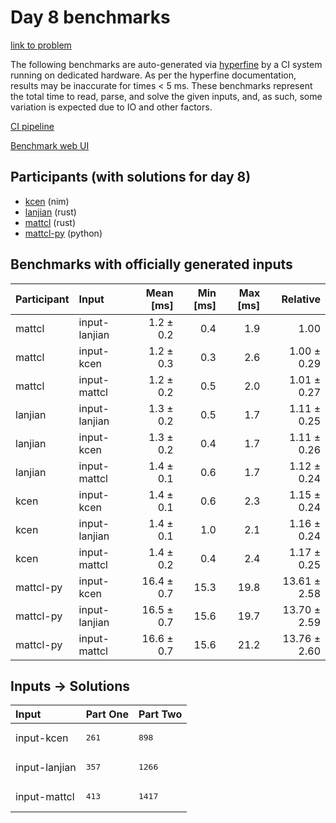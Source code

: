 # Day 8 benchmarks

[link to problem](https://adventofcode.com/2024/day/8)

The following benchmarks are auto-generated via
[hyperfine](https://github.com/sharkdp/hyperfine) by a CI system running on
dedicated hardware. As per the hyperfine documentation, results may be
inaccurate for times < 5 ms. These benchmarks represent the total time to read,
parse, and solve the given inputs, and, as such, some variation is expected due
to IO and other factors.

[CI pipeline](http://ci.papercode.net:8080/teams/main/pipelines/aoc2024)

[Benchmark web UI](https://aoc.ancalagon.black)


## Participants (with solutions for day 8)

- [kcen](https://github.com/kcen/aoc2024) (nim)
- [lanjian](https://github.com/lanjian/aoc-2024) (rust)
- [mattcl](https://github.com/mattcl/aoc2024) (rust)
- [mattcl-py](https://github.com/mattcl/aoc2024-py) (python)


## Benchmarks with officially generated inputs

| Participant | Input | Mean [ms] | Min [ms] | Max [ms] | Relative |
|:---|:---|---:|---:|---:|---:|
| mattcl | input-lanjian | 1.2 ± 0.2 | 0.4 | 1.9 | 1.00 |
| mattcl | input-kcen | 1.2 ± 0.3 | 0.3 | 2.6 | 1.00 ± 0.29 |
| mattcl | input-mattcl | 1.2 ± 0.2 | 0.5 | 2.0 | 1.01 ± 0.27 |
| lanjian | input-lanjian | 1.3 ± 0.2 | 0.5 | 1.7 | 1.11 ± 0.25 |
| lanjian | input-kcen | 1.3 ± 0.2 | 0.4 | 1.7 | 1.11 ± 0.26 |
| lanjian | input-mattcl | 1.4 ± 0.1 | 0.6 | 1.7 | 1.12 ± 0.24 |
| kcen | input-kcen | 1.4 ± 0.1 | 0.6 | 2.3 | 1.15 ± 0.24 |
| kcen | input-lanjian | 1.4 ± 0.1 | 1.0 | 2.1 | 1.16 ± 0.24 |
| kcen | input-mattcl | 1.4 ± 0.2 | 0.4 | 2.4 | 1.17 ± 0.25 |
| mattcl-py | input-kcen | 16.4 ± 0.7 | 15.3 | 19.8 | 13.61 ± 2.58 |
| mattcl-py | input-lanjian | 16.5 ± 0.7 | 15.6 | 19.7 | 13.70 ± 2.59 |
| mattcl-py | input-mattcl | 16.6 ± 0.7 | 15.6 | 21.2 | 13.76 ± 2.60 |


## Inputs -> Solutions

| Input | Part One | Part Two |
|:---|:---|:---|
|input-kcen|<pre>261</pre>|<pre>898</pre>|
|input-lanjian|<pre>357</pre>|<pre>1266</pre>|
|input-mattcl|<pre>413</pre>|<pre>1417</pre>|